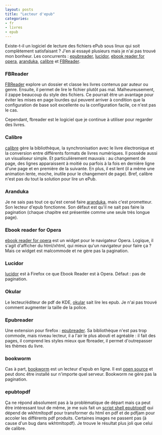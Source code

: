 ```yaml
---
layout: posts
title: "Lecteur d'epub"
categories:
- fr
- livres
- epub
---
```


Existe-t-il un logiciel de lecture des fichiers ePub sous linux qui soit complètement satisfaisant ? J'en ai essayé plusieurs mais je n'ai pas trouvé mon bonheur. Les concurrents : [epubreader], [lucidor], [ebook reader for opera], [aranduka], [calibre] et [FBReader].

### FBReader

[FBReader] explore un dossier et classe les livres contenus par auteur ou genre. Ensuite, il permet de lire le fichier plutôt pas mal. Malheureusement, il zappe beaucoup du style des fichiers. Ce pourrait être un avantage pour éviter les mises en page lourdes qui peuvent arriver à condition que la configuration de base soit excellente ou la configuration facile, ce n'est pas le cas.

Cependant, fbreader est le logiciel que je continue à utiliser pour regarder des livres.

### Calibre

[calibre] gère la bibliothèque, la synchronisation avec le livre électronique et la conversion entre différents formats de livres numériques. Il possède aussi un visualiseur simple. Et particulièrement mauvais : au changement de page, des lignes apparaissent à moitié ou parfois à la fois en dernière ligne d'une page et en première de la suivante. En plus, il est lent (il a même une animation lente, moche, inutile pour le changement de page). Bref, calibre n'est pas du tout la solution pour lire un ePub.

### Aranduka

Je ne sais pas tout ce qu'est censé faire [aranduka], mais c'est prometteur. Son lecteur d'epub fonctionne. Son défaut est qu'il ne sait pas faire la pagination (chaque chapitre est présentée comme une seule très longue page).

### Ebook reader for Opera

[ebook reader for opera] est un widget pour le navigateur Opera. Logique, il s'agit d'afficher du
html/xhtml, qui mieux qu'un navigateur pour faire ça ? Mais ce widget est
malcommode et ne gère pas la pagination.

### Lucidor

[lucidor] est à Firefox ce que Ebook Reader est à Opera. Défaut : pas de pagination.

### Okular

Le lecteur/éditeur de pdf de KDE, [okular] sait lire les epub. Je n'ai pas trouvé comment augmenter la taille de la police.

### Epubreader

Une extension pour firefox : [epubreader]. Sa bibliothèque n'est pas trop commode, mais niveau lecteur, il a l'air le plus abouti et agréable : il fait des pages, il comprend les styles mieux que fbreader, il permet d'outrepasser les thèmes du livre.

### bookworm

Cas à part, [bookworm](http://bookworm.oreilly.com/) est un lecteur d'epub en ligne. Il est [open source](http://code.google.com/p/threepress/) et peut donc être installé sur n'importe quel serveur. Bookworm ne gère pas la pagination.

### epubtopdf

Ça ne répond absolument pas à la problématique de départ mais ça peut être intéressant tout de même, je me suis fait un [script shell epubtopdf](https://bitbucket.org/manu/epubinfo/src/21c36398f143/epubtopdf.sh) qui dépend de wkhtmltopdf pour transformer du html en pdf et de pdfjam pour accoler les différents pdf produits. Certaines images ne passent pas (à cause d'un bug dans wkhtmltopdf). Je trouve le résultat plus joli que celui de calibre.

[epubreader]: https://addons.mozilla.org/en-US/firefox/addon/epubreader/
[lucidor]: http://www.lucidor.org/lucidor/
[ebook reader for opera]: http://widgets.opera.com/widget/15552/
[aranduka]: http://code.google.com/p/aranduka/
[okular]: http://okular.kde.org/
[calibre]: http://calibre-ebook.com/
[FBReader]: http://fbreader.org/
